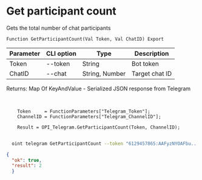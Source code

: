 ﻿---
sidebar_position: 6
---

# Get participant count
 Gets the total number of chat participants



`Function GetParticipantCount(Val Token, Val ChatID) Export`

  | Parameter | CLI option | Type | Description |
  |-|-|-|-|
  | Token | --token | String | Bot token |
  | ChatID | --chat | String, Number | Target chat ID |

  
  Returns:  Map Of KeyAndValue - Serialized JSON response from Telegram

<br/>




```bsl title="Code example"
    Token     = FunctionParameters["Telegram_Token"];
    ChannelID = FunctionParameters["Telegram_ChannelID"];

    Result = OPI_Telegram.GetParticipantCount(Token, ChannelID);
```



```sh title="CLI command example"
    
  oint telegram GetParticipantCount --token "6129457865:AAFyzNYOAFbu..." --chat %chat%

```

```json title="Result"
{
  "ok": true,
  "result": 2
  }
```
